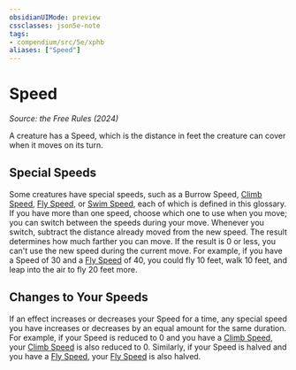 ```yaml
---
obsidianUIMode: preview
cssclasses: json5e-note
tags:
- compendium/src/5e/xphb
aliases: ["Speed"]
---
```

# Speed
*Source: the Free Rules (2024)* 

A creature has a Speed, which is the distance in feet the creature can cover when it moves on its turn.

## Special Speeds

Some creatures have special speeds, such as a Burrow Speed, [Climb Speed](climb-speed-xphb.md), [Fly Speed](fly-speed-xphb.md), or [Swim Speed](swim-speed-xphb.md), each of which is defined in this glossary. If you have more than one speed, choose which one to use when you move; you can switch between the speeds during your move. Whenever you switch, subtract the distance already moved from the new speed. The result determines how much farther you can move. If the result is 0 or less, you can't use the new speed during the current move. For example, if you have a Speed of 30 and a [Fly Speed](fly-speed-xphb.md) of 40, you could fly 10 feet, walk 10 feet, and leap into the air to fly 20 feet more.

## Changes to Your Speeds

If an effect increases or decreases your Speed for a time, any special speed you have increases or decreases by an equal amount for the same duration. For example, if your Speed is reduced to 0 and you have a [Climb Speed](climb-speed-xphb.md), your [Climb Speed](climb-speed-xphb.md) is also reduced to 0. Similarly, if your Speed is halved and you have a [Fly Speed](fly-speed-xphb.md), your [Fly Speed](fly-speed-xphb.md) is also halved.